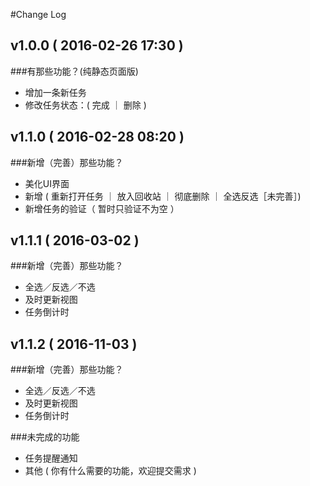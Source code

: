 #Change Log

## v1.0.0 ( 2016-02-26 17:30 )

###有那些功能？(纯静态页面版)

* 增加一条新任务
* 修改任务状态：( 完成 ｜ 删除 )


## v1.1.0 ( 2016-02-28 08:20 )

###新增（完善）那些功能？

* 美化UI界面
* 新增 ( 重新打开任务 ｜ 放入回收站 ｜ 彻底删除 ｜ 全选反选［未完善］)
* 新增任务的验证（ 暂时只验证不为空 ）


## v1.1.1 ( 2016-03-02 )

###新增（完善）那些功能？

* 全选／反选／不选
* 及时更新视图
* 任务倒计时


## v1.1.2 ( 2016-11-03 )

###新增（完善）那些功能？

* 全选／反选／不选
* 及时更新视图
* 任务倒计时


###未完成的功能

* 任务提醒通知
* 其他 ( 你有什么需要的功能，欢迎提交需求 )
